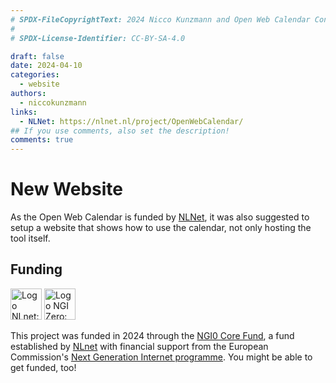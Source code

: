 ```yaml
---
# SPDX-FileCopyrightText: 2024 Nicco Kunzmann and Open Web Calendar Contributors <https://open-web-calendar.quelltext.eu/>
#
# SPDX-License-Identifier: CC-BY-SA-4.0

draft: false
date: 2024-04-10
categories:
  - website
authors:
  - niccokunzmann
links:
  - NLNet: https://nlnet.nl/project/OpenWebCalendar/
## If you use comments, also set the description!
comments: true
---
```


# New Website

As the Open Web Calendar is funded by [NLNet](https://nlnet.nl/project/OpenWebCalendar/),
it was also suggested to setup a website that shows how to use the calendar,
not only hosting the tool itself.

<!-- more -->

## Funding

[<img alt="Logo NLnet: abstract logo of four people seen from above" src="https://nlnet.nl/logo/banner.svg" height="50px" />](https://nlnet.nl/) [<img alt="Logo NGI Zero: letterlogo shaped like a tag" src="https://nlnet.nl/image/logos/NGI0Core_tag.svg" height="50px" />](https://nlnet.nl/core)

This project was funded in 2024 through the [NGI0 Core Fund](https://nlnet.nl/core), a fund established by [NLnet](https://nlnet.nl/) with financial support from the European Commission's [Next Generation Internet programme](https://ngi.eu/). You might be able to get funded, too!
